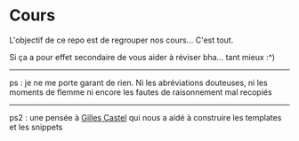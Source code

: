 # Cours

L'objectif de ce repo est de regrouper nos cours... C'est tout.

Si ça a pour effet secondaire de vous aider à réviser bha... tant mieux :^)

---
ps : je ne me porte garant de rien. Ni les abréviations douteuses, ni les moments de flemme ni encore les fautes de raisonnement mal recopiés 

---
ps2 : une pensée à [Gilles Castel](https://castel.dev/) qui nous a aidé à construire les templates et les snippets
